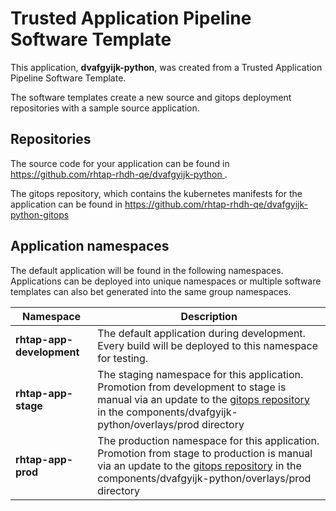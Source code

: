 # Trusted Application Pipeline Software Template

This application, **dvafgyijk-python**, was created from a Trusted Application Pipeline Software Template.

The software templates create a new source and gitops deployment repositories with a sample source application. 

## Repositories

The source code for your application can be found in [https://github.com/rhtap-rhdh-qe/dvafgyijk-python ](https://github.com/rhtap-rhdh-qe/dvafgyijk-python ).
 
The gitops repository, which contains the kubernetes manifests for the application can be found in 
[https://github.com/rhtap-rhdh-qe/dvafgyijk-python-gitops ](https://github.com/rhtap-rhdh-qe/dvafgyijk-python-gitops ) 

## Application namespaces 

The default application will be found in the following namespaces. Applications can be deployed into unique namespaces or multiple software templates can also bet generated into the same group namespaces.  

|  Namespace   |  Description   |  
| -------- | -------- |   
| **rhtap-app-development** | The default application during development. Every build will be deployed to this namespace for testing. | 
| **rhtap-app-stage** | The staging namespace for this application. Promotion from development to stage is manual via an update to the [gitops repository](https://github.com/rhtap-rhdh-qe/dvafgyijk-python-gitops ) in the components/dvafgyijk-python/overlays/prod directory |  
| **rhtap-app-prod** | The production namespace for this application. Promotion from stage to production is manual via an update to the [gitops repository](https://github.com/rhtap-rhdh-qe/dvafgyijk-python-gitops ) in the components/dvafgyijk-python/overlays/prod directory | 